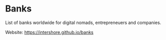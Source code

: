# Banks

List of banks worldwide for digital nomads, entrepreneuers and companies.

Website: https://intershore.github.io/banks
